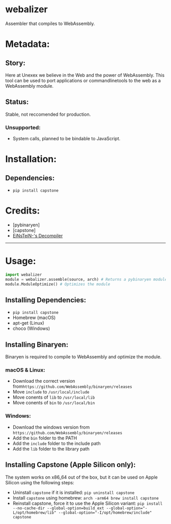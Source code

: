 # webalizer
Assembler that compiles to WebAssembly.
# Metadata:
## Story:
Here at Unexex we believe in the Web and the power of WebAssembly. This tool can be used to port applications or commandlinetools to the web as a WebAssembly module.
## Status:
Stable, not reccomended for production.
### Unsupported:
- System calls, planned to be bindable to JavaScript.
# Installation:
## Dependencies:
- `pip install capstone`
# Credits:
- [pybinaryen]
- [capstone]
- [EiNsTeiN-'s Decompiler](https://github.com/EiNSTeiN-/decompiler)
***
# Usage:
```py
import webalizer
module = webalizer.assemble(source, arch) # Returns a pybinaryen module
module.ModuleOptimize() # Optimizes the module
```
## Installing Dependencies:
- `pip install capstone`
- Homebrew (macOS)
- apt-get (Linux)
- choco (Windows)
## Installing Binaryen:
Binaryen is required to compile to WebAssembly and optimize the module.
### macOS & Linux:
- Download the correct version from`https://github.com/WebAssembly/binaryen/releases`
- Move `include` to `/usr/local/include`
- Move conents of `lib` to `/usr/local/lib`
- Move conents of `bin` to `/usr/local/bin`
### Windows:
- Download the windows version from `https://github.com/WebAssembly/binaryen/releases`
- Add the `bin` folder to the PATH
- Add the `include` folder to the include path
- Add the `lib` folder to the library path
## Installing Capstone (Apple Silicon only):
The system works on x86_64 out of the box, but it can be used on Apple Silicon using the following steps:
- Uninstall `capstone` if it is installed: `pip uninstall capstone`
- Install `capstone` using homebrew: `arch -arm64 brew install capstone`
- Reinstall capstone, force it to use the Apple Silicon variant: `pip install --no-cache-dir --global-option=build_ext --global-option="-L/opt/homebrew/lib" --global-option="-I/opt/homebrew/include" capstone`